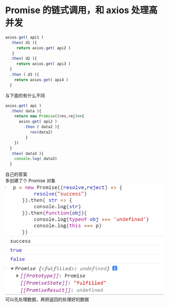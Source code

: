# Promise 的链式调用，和 axios 处理高并发

```JavaScript
axios.get( api1 )
  .then( d1 ){
     return axios.get( api2 )
   }
  .then( d2 ){
     return axios.get( api3 )
  }
  .then ( d3 ){
    return axios.get( api4 )
  }
```

与下面的有什么不同

```JavaScript
axios.get( api )
  .then( data ){
    return new Promise((res,rej)=>{
      axios.get( api2 )
        .then ( data2 ){
           res(data2)
         }
    })
  }
  .then( data3 ){
    console.log( data3)
  }
```

自己的答案<br />多创建了个 Promise 对象<br />![](../assets/1642059696265-da6f168c-fc80-4ec2-9cf7-665078319d41.png)
可以先处理数据，再把返回的处理好的数据
